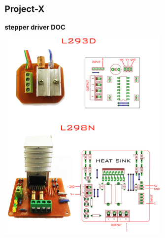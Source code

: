 # Project-X
## stepper driver DOC

<p align="center"><img src="images/info01s.jpg" width="600"></center></p>




